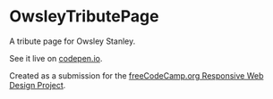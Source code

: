 # OwsleyTributePage
A tribute page for Owsley Stanley.

See it live on [codepen.io](https://codepen.io/seidobllik/full/xxVpVaK).

Created as a submission for the [freeCodeCamp.org Responsive Web Design Project](https://www.freecodecamp.org/learn/responsive-web-design/responsive-web-design-projects/build-a-tribute-page).
